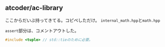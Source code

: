 ## atcoder/ac-library

ここからだいぶ持ってきてる。コピペしただけ。
`internal_math.hpp`と`math.hpp`

`assert`部分は、コメントアウトした。


```cpp
#include <tuple> // std::tieのために必要。
```
